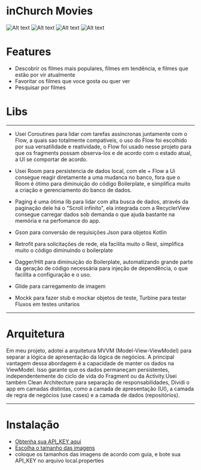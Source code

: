 inChurch Movies
=============================

![Alt text](https://bitbucket.org/joao30/inchurch-android-challenge/raw/009d4e2706f7c6607f09930389a75578d5f9de88/images/Screenshot_20230905_012657.png) ![Alt text](https://bitbucket.org/joao30/inchurch-android-challenge/raw/48a1d46410cd348af0d59c6ac2483ea753d80e25/images/Screenshot_20230905_012755.png) ![Alt text](https://bitbucket.org/joao30/inchurch-android-challenge/raw/90ca141f9a4d782f5396290f7a429088484f9059/images/Screenshot_20230905_012939.png) ![Alt text](https://bitbucket.org/joao30/inchurch-android-challenge/raw/90ca141f9a4d782f5396290f7a429088484f9059/images/Screenshot_20230905_033127.png)

Features
=============================
*  Descobrir os filmes mais populares, filmes em tendência, e filmes que estão por vir atualmente
*  Favoritar os filmes que voce gosta ou quer ver
*  Pesquisar por filmes

Libs
=============================
* * *
*  Usei Coroutines para lidar com tarefas assíncronas juntamente com o Flow, a quais sao totalmente compativeis, o uso do Flow foi escolhido por sua versatilidade e reatividade, o Flow foi usado nesse projeto para que os fragments possam observa-los e de acordo com o estado atual, a UI se comportar de acordo.

*  Usei Room para persistencia de dados local, com ele + Flow a Ui consegue reagir diretamente a uma mudanca no banco, fora que o Room é ótimo para diminuição do código Boilerplate, e simplifica muito a criação e gerenciamento do banco de dados.

*  Paging é uma ótima lib para lidar com alta busca de dados, através da paginação dele há o "Scroll infinito", ela integrada com a RecyclerView consegue carregar dados sob demanda o que ajuda bastante na memória e na perfomance do app.

*  Gson para conversão de requisições Json para objetos Kotlin

*  Retrofit para solicitações de rede, ela facilita muito o Rest, simplifica muito o código diminuindo o boilerplate

*  Dagger/Hilt para diminuição do Boilerplate, automatizando grande parte da geração de código necessária para injeção de dependência, o que facilita a configuração e o uso.

*  Glide para carregamento de imagem

*  Mockk para fazer stub e mockar objetos de teste, Turbine para testar Fluxos em testes unitarios
* * *

Arquitetura
=============================

Em meu projeto, adotei a arquitetura MVVM (Model-View-ViewModel) para separar a lógica de apresentação da lógica de negócios. A principal vantagem dessa abordagem é a capacidade de manter os dados na ViewModel. Isso garante que os dados permaneçam persistentes, independentemente do ciclo de vida do Fragment ou da Activity.Usei também Clean Architecture para separação de responsabilidades, Dividi o app em camadas distintas, como a camada de apresentação (UI), a camada de regra de negócios (use cases) e a camada de dados (repositórios).

* * *

Instalação
=============================
* [Obtenha sua API_KEY aqui](https://www.themoviedb.org/settings/api)
* [Escolha o tamanho das imagens](https://developer.themoviedb.org/docs/image-basics)
* coloque os tamanhos das imagens de acordo com guia, e bote sua API_KEY no arquivo local.properties